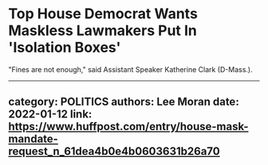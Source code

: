 # Top House Democrat Wants Maskless Lawmakers Put In 'Isolation Boxes'

"Fines are not enough," said Assistant Speaker Katherine Clark (D-Mass.).

---
category: POLITICS
authors: Lee Moran
date: 2022-01-12
link: https://www.huffpost.com/entry/house-mask-mandate-request_n_61dea4b0e4b0603631b26a70
---
